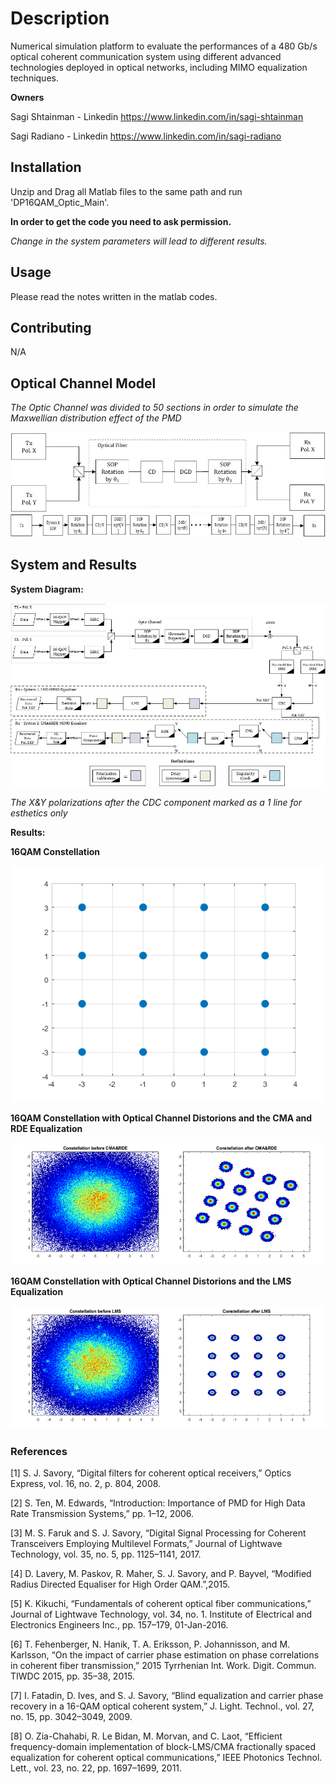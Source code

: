 # Description
Numerical simulation platform to evaluate the performances of a 480 Gb/s optical coherent communication system using different advanced technologies deployed in optical networks, including MIMO equalization techniques.

**Owners**

Sagi Shtainman - Linkedin https://www.linkedin.com/in/sagi-shtainman

Sagi Radiano - Linkedin https://www.linkedin.com/in/sagi-radiano


## Installation
Unzip and Drag all Matlab files to the same path and run 'DP16QAM_Optic_Main'.

**In order to get the code you need to ask permission.** 

*Change in the system parameters will lead to different results.*


## Usage
Please read the notes written in the matlab codes.


## Contributing
N/A



## Optical Channel Model

*The Optic Channel was divided to 50 sections in order to simulate the Maxwellian distribution effect of the PMD*

![](Optical%20Channel.jpg)
![](Dynamic%20Channel.jpg)



## System and Results
**System Diagram:**

![](System%20Diagram.jpg)

*The X&Y polarizations after the CDC component marked as a 1 line for esthetics only*

**Results:**

**16QAM Constellation**

![](16qam%20constellation.bmp)


**16QAM Constellation with Optical Channel Distorions and the CMA and RDE Equalization**

![](CMA&RDE%20Constellation.bmp)


**16QAM Constellation with Optical Channel Distorions and the LMS Equalization**

![](LMS%20Constellation.bmp)







### References
[1] S. J. Savory, “Digital filters for coherent optical receivers,” Optics Express, vol. 16, no. 2, p. 804, 2008.

[2] S. Ten, M. Edwards, “Introduction: Importance of PMD for High Data Rate Transmission Systems,” pp. 1–12, 2006.

[3] M. S. Faruk and S. J. Savory, “Digital Signal Processing for Coherent Transceivers Employing Multilevel Formats,” Journal of Lightwave Technology, vol. 35, no. 5, pp. 1125–1141, 2017.

[4] D. Lavery, M. Paskov, R. Maher, S. J. Savory, and P. Bayvel, “Modified Radius Directed Equaliser for High Order QAM.”,2015.

[5] K. Kikuchi, “Fundamentals of coherent optical fiber communications,” Journal of Lightwave Technology, vol. 34, no. 1. Institute of Electrical and Electronics Engineers Inc., pp. 157–179, 01-Jan-2016.

[6] T. Fehenberger, N. Hanik, T. A. Eriksson, P. Johannisson, and M. Karlsson, “On the impact of carrier phase estimation on phase correlations in coherent fiber transmission,” 2015 Tyrrhenian Int. Work. Digit. Commun. TIWDC 2015, pp. 35–38, 2015.

[7] I. Fatadin, D. Ives, and S. J. Savory, “Blind equalization and carrier phase recovery in a 16-QAM optical coherent system,” J. Light. Technol., vol. 27, no. 15, pp. 3042–3049, 2009.

[8] O. Zia-Chahabi, R. Le Bidan, M. Morvan, and C. Laot, “Efficient frequency-domain implementation of block-LMS/CMA fractionally spaced equalization for coherent optical communications,” IEEE Photonics Technol. Lett., vol. 23, no. 22, pp. 1697–1699, 2011.

